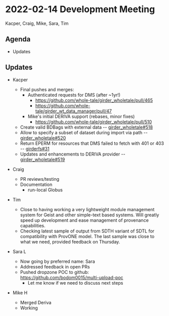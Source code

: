 2022-02-14 Development Meeting
==============================
Kacper, Craig, Mike, Sara, Tim

Agenda
------
* Updates

Updates
-------
* Kacper
    * Final pushes and merges:
        * Authenticated requests for DMS (after ~1yr!)
            * https://github.com/whole-tale/girder_wholetale/pull/465
            * https://github.com/whole-tale/girder_wt_data_manager/pull/47
        * Mike's initial DERIVA support (rebases, minor fixes)
            * https://github.com/whole-tale/girder_wholetale/pull/510
    * Create valid BDBags with external data -- [girder_wholetale#518](https://github.com/whole-tale/girder_wholetale/pull/518)
    * Allow to specify a subset of dataset during import via path -- [girder_wholetale#520](https://github.com/whole-tale/girder_wholetale/pull/520)
    * Return EPERM for resources that DMS failed to fetch with 401 or 403 -- [girderfs#31](https://github.com/whole-tale/girderfs/pull/31)
    * Updates and enhancements to DERIVA provider -- [girder_wholetale#519](https://github.com/whole-tale/girder_wholetale/pull/519)

* Craig
    * PR reviews/testing
    * Documentation
        * run-local Globus

* Tim
    * Close to having working a very lightweight module management system for Geist and other simple-text based systems.  Will greatly speed up development and ease management of provenance capabilities.
    * Checking latest sample of output from SDTH variant of SDTL for compatibility with ProvONE model. The last sample was close to what we need, provided feedback on Thursday.

* Sara L
    * Now going by preferred name: Sara
    * Addressed feedback in open PRs
    * Pushed dropzone POC to github: https://github.com/bodom0015/multi-upload-poc
        * Let me know if we need to discuss next steps

* Mike H
    * Merged Deriva
    * Working 
